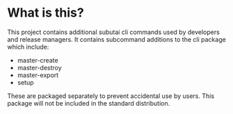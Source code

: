 # What is this?

This project contains additional subutai cli commands used by developers and 
release managers. It contains subcommand additions to the cli package which
include:

  * master-create
  * master-destroy
  * master-export 
  * setup

These are packaged separately to prevent accidental use by users. This package
will not be included in the standard distribution.

